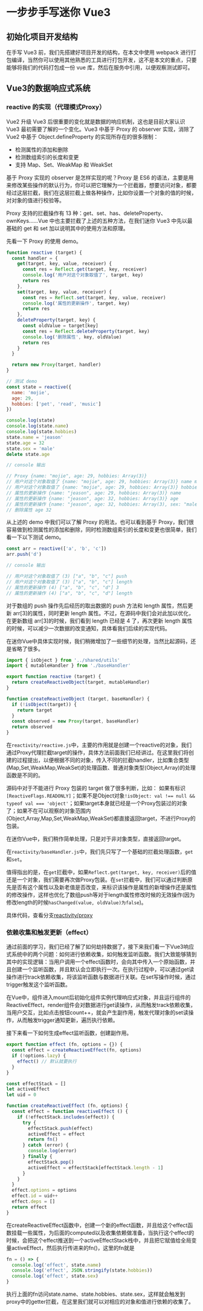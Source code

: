 # 一步步手写迷你 Vue3

## 初始化项目开发结构

在手写 Vue3 前，我们先搭建好项目开发的结构，在本文中使用 webpack 进行打包编译，当然你可以使用其他熟悉的工具进行打包开发，这不是本文的重点，只要能够将我们的代码打包成一份 vue 库，然后在服务中引用，以便观察测试即可。

## Vue3的数据响应式系统

### reactive 的实现（代理模式Proxy）

Vue2 升级 Vue3 后很重要的变化就是数据的响应机制，这也是目前大家认识 Vue3 最初需要了解的一个变化。Vue3 中基于 Proxy 的 observer 实现，消除了 Vue2 中基于 Object.defineProperty 的实现所存在的很多限制：

* 检测属性的添加和删除
* 检测数组索引的长度和变更
* 支持 Map、Set、WeakMap 和 WeakSet

基于 Proxy 实现的 observer 是怎样实现的呢？Proxy 是 ES6 的语法，主要是用来修改某些操作的默认行为，你可以把它理解为一个拦截器，想要访问对象，都要经过这层拦截，我们在这层拦截上做各种操作，比如你设置一个对象的值的时候，对对象的值进行校验等。

Proxy 支持的拦截操作有 13 种：get、set、has、deleteProperty、ownKeys......Vue 中也主要拦截了上述的五种方法，在我们迷你 Vue3 中先以最基础的 get 和 set 加以说明其中的使用方法和原理。

先看一下 Proxy 的使用 demo。

```javascript
function reactive (target) {
  const handler = {
    get(target, key, value, receiver) {
      const res = Reflect.get(target, key, receiver)
      console.log('用户对这个对象取值了', target, key)
      return res
    },
    set(target, key, value, receiver) {
      const res = Reflect.set(target, key, value, receiver)
      console.log('属性的更新操作', target, key)
      return res
    },
    deleteProperty(target, key) {
      const oldValue = target[key]
      const res = Reflect.deleteProperty(target, key)
      console.log('删除属性', key, oldValue)
      return res
    }
  }

  return new Proxy(target, handler)
}

// 测试 demo
const state = reactive({
  name: 'mojie',
  age: 29,
  hobbies: ['pet', 'read', 'music']
})

console.log(state)
console.log(state.name)
console.log(state.hobbies)
state.name = 'jeason'
state.age = 32
state.sex = 'male'
delete state.age

// console 输出

// Proxy {name: "mojie", age: 29, hobbies: Array(3)}
// 用户对这个对象取值了 {name: "mojie", age: 29, hobbies: Array(3)} name mojie
// 用户对这个对象取值了 {name: "mojie", age: 29, hobbies: Array(3)} hobbies ["pet", "read", "music"]
// 属性的更新操作 {name: "jeason", age: 29, hobbies: Array(3)} name
// 属性的更新操作 {name: "jeason", age: 32, hobbies: Array(3)} age
// 属性的更新操作 {name: "jeason", age: 32, hobbies: Array(3), sex: "male"} sex
// 删除属性 age 32
```

从上述的 demo 中我们可以了解 Proxy 的用法，也可以看到基于 Proxy，我们很容易做到检测属性的添加和删除，同时检测数组索引的长度和变更也很简单，我们看一下以下测试 demo。

```javascript
const arr = reactive(['a', 'b', 'c'])
arr.push('d')

// console 输出

// 用户对这个对象取值了 (3) ["a", "b", "c"] push
// 用户对这个对象取值了 (3) ["a", "b", "c"] length
// 属性的更新操作 (4) ["a", "b", "c", "d"] 3
// 属性的更新操作 (4) ["a", "b", "c", "d"] length
```

对于数组的 push 操作先后经历的取出数据的 push 方法和 length 属性，然后更新 arr[3]的属性，同时更新 length 属性。不过，在源码中我们会对此加以优化，在更新数组 arr[3]的时候，我们看到 length 已经是 4 了，再次更新 length 属性的时候，可以减少一次数据的改变通知，具体看我们后续的实现代码。

在迷你Vue中具体实现时候，我们稍微增加了一些细节的处理，当然比起源码，还是省略了很多。

```javascript
import { isObject } from '../shared/utils'
import { mutableHandler } from './baseHandler'

export function reactive (target) {
  return createReactiveObject(target, mutableHandler)
}

function createReactiveObject (target, baseHandler) {
  if (!isObject(target)) {
    return target
  }
  const observed = new Proxy(target, baseHandler)
  return observed
}
```

在`reactivity/reactive.js`中，主要的作用就是创建一个reactive的对象，我们通过Proxy代理拦截target的操作，具体方法前面我们已经讲过。在这里我们将创建的过程提出，以便根据不同的对象，传入不同的拦截handler，比如集合类型(Map,Set,WeakMap,WeakSet)的处理函数、普通对象类型(Object,Array)的处理函数是不同的。

源码中对于不能进行 Proxy 包装的 target 做了很多判断，比如：
如果有标识`[ReactiveFlags.READONLY]`；如果不是Object对象`!isObject: val !== null && typeof val === 'object'`；如果target本身就已经是一个Proxy包装过的对象了；如果不在可以观察的对象范围内(Object,Array,Map,Set,WeakMap,WeakSet)都直接返回target，不进行Proxy的包装。

在迷你Vue中，我们稍作简单处理，只是对于非对象类型，直接返回target。

在`reactivity/baseHandler.js`中，我们先只写了一个基础的拦截处理函数，`get`和`set`。

值得指出的是，在`get`拦截中，如果`Reflect.get(target, key, receiver)`后的值还是一个对象，我们需要再次做Proxy包装。在`set`拦截中，我们可以通过判断原先是否有这个属性以及新老值是否改变，来标识该操作是属性的新增操作还是属性的修改操作，这样也优化了数组push等对于length属性修改时候的无效操作(因为修改length的时候`hasChanged(value, oldValue)为false`)。

具体代码，查看分支[reactivity/proxy](https://github.com/JeasonSun/vue3-study-notes/tree/reactivity/proxy)

### 依赖收集和触发更新（effect）

通过前面的学习，我们已经了解了如何劫持数据了，接下来我们看一下Vue3响应式系统中的两个问题：如何进行依赖收集，如何触发监听函数。我们大致能够猜到其中的实现逻辑：当用户调用一个effect函数时，会向其中传入一个原始函数，并且创建一个监听函数，并且默认会立即执行一次。在执行过程中，可以通过get读操作进行track依赖收集，将该监听函数与数据进行关联。在set写操作时候，通过trigger触发这个监听函数。

在Vue中，组件进入mount后初始化组件实例代理响应式对象，并且运行组件的ReactiveEffect，render组件会对数据进行get读操作，从而触发track依赖收集，当用户交互，比如点击按钮count++，就会产生副作用，触发代理对象的set读操作，从而触发trigger通知更新，遍历执行依赖。

接下来看一下如何生成effect监听函数，创建副作用。

```javascript
export function effect (fn, options = {}) {
  const effect = createReactiveEffect(fn, options)
  if (!options.lazy) {
    effect() // 默认就要执行
  }
}

const effectStack = []
let activeEffect
let uid = 0

function createReactiveEffect (fn, options) {
  const effect = function reactiveEffect () {
    if (!effectStack.includes(effect)) {
      try {
        effectStack.push(effect)
        activeEffect = effect
        return fn()
      } catch (error) {
        console.log(error)
      } finally {
        effectStack.pop()
        activeEffect = effectStack[effectStack.length - 1]
      }
    }
  }
  effect.options = options
  effect.id = uid++
  effect.deps = []
  return effect
}
```

在createReactiveEffect函数中，创建一个新的effect函数，并且给这个effect函数挂载一些属性，为后面的computed以及收集依赖做准备，当执行这个effect的时候，会把这个effect推送到一个activeEffectStack栈中，并且把它赋值给全局变量activeEffect，然后执行传进来的fn()，这里的fn就是

```javascript
fn = () => {
  console.log('effect', state.name)
  console.log('effect', JSON.stringify(state.hobbies))
  console.log('effect', state.sex)
}
```

执行上面的fn访问state.name、state.hobbies、state.sex，这样就会触发到proxy中的getter拦截，在这里我们就可以对相应的对象和值进行依赖的收集了。
